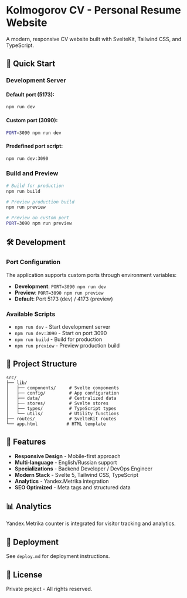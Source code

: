 # Kolmogorov CV - Personal Resume Website

A modern, responsive CV website built with SvelteKit, Tailwind CSS, and TypeScript.

## 🚀 Quick Start

### Development Server

#### Default port (5173):
```bash
npm run dev
```

#### Custom port (3090):
```bash
PORT=3090 npm run dev
```

#### Predefined port script:
```bash
npm run dev:3090
```

### Build and Preview

```bash
# Build for production
npm run build

# Preview production build
npm run preview

# Preview on custom port
PORT=3090 npm run preview
```

## 🛠️ Development

### Port Configuration

The application supports custom ports through environment variables:

- **Development**: `PORT=3090 npm run dev`
- **Preview**: `PORT=3090 npm run preview`
- **Default**: Port 5173 (dev) / 4173 (preview)

### Available Scripts

- `npm run dev` - Start development server
- `npm run dev:3090` - Start on port 3090
- `npm run build` - Build for production
- `npm run preview` - Preview production build

## 📁 Project Structure

```
src/
├── lib/
│   ├── components/     # Svelte components
│   ├── config/         # App configuration
│   ├── data/           # Centralized data
│   ├── stores/         # Svelte stores
│   ├── types/          # TypeScript types
│   └── utils/          # Utility functions
├── routes/             # SvelteKit routes
└── app.html           # HTML template
```

## 🎨 Features

- **Responsive Design** - Mobile-first approach
- **Multi-language** - English/Russian support
- **Specializations** - Backend Developer / DevOps Engineer
- **Modern Stack** - Svelte 5, Tailwind CSS, TypeScript
- **Analytics** - Yandex.Metrika integration
- **SEO Optimized** - Meta tags and structured data

## 📊 Analytics

Yandex.Metrika counter is integrated for visitor tracking and analytics.

## 🚀 Deployment

See `deploy.md` for deployment instructions.

## 📝 License

Private project - All rights reserved.

